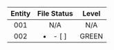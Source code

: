 | Entity        | File Status   | Level  |
|:-------------:|:-------------:|:------:|
| 001           | N/A           | N/A    |
| 002           | <li>- [ ] </li> | GREEN  |
